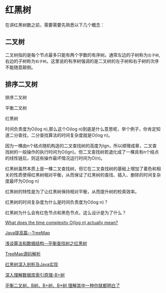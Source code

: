 # 红黑树

在讲红黑树数之前，需要需要先熟悉以下几个概念：
## 二叉树
二叉树指的是每个节点最多只能有两个字数的有序树。通常左边的子树称为``左子树``,右边的子树称为``右子树``。这里说的有序树强调的是二叉树的左子树和右子树的次序不能随意颠倒。



## 排序二叉树

排序二叉树

平衡二叉树

红黑树

时间负责度为O(log n),那么这个O(log n)到底是什么意思呢，举个例子，你肯定知道二分查找，二分查找算法的时间复杂度就是O(log n)。

因为一棵由n个结点随机构造的二叉查找树的高度为lgn，所以顺理成章，二叉查找树的一般操作的执行时间为O(lgn)。但二叉查找树若退化成了一棵具有n个结点的线性链后，则这些操作最坏情况运行时间为O(n)。

红黑树虽然本质上是一棵二叉查找树，但它在二叉查找树的基础上增加了着色和相关的性质使得红黑树相对平衡，从而保证了红黑树的查找、插入、删除的时间复杂度最坏为O(log n)

红黑树的特性是为了让红黑树保持相对平衡，从而提升树的检索效率。



红黑树的时间复杂度为什么是时间负责度为O(log n)？

红黑树为什么会有红色节点和黑色节点，这么设计是为了什么？

[What does the time complexity O(log n) actually mean?](https://hackernoon.com/what-does-the-time-complexity-o-log-n-actually-mean-45f94bb5bfbf)

[Java提高篇--TreeMap](https://blog.csdn.net/chenssy/article/details/26668941)

[浅谈算法和数据结构--平衡查找树之红黑树](https://www.cnblogs.com/yangecnu/p/Introduce-Red-Black-Tree.html)

[TreeMap源码解析](https://www.jianshu.com/p/fc5e16b5c674)

[红黑树深入剖析及Java实现](https://tech.meituan.com/2016/12/02/redblack-tree.html)

[深入理解数据库索引原理-B+树](https://cloud.tencent.com/developer/article/1194116)

[平衡二叉树、B树、B+树、B*树 理解其中一种你就都明白了](https://zhuanlan.zhihu.com/p/27700617)